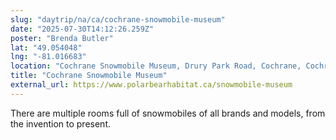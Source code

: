 ```yaml
---
slug: "daytrip/na/ca/cochrane-snowmobile-museum"
date: "2025-07-30T14:12:26.259Z"
poster: "Brenda Butler"
lat: "49.054048"
lng: "-81.016683"
location: "Cochrane Snowmobile Museum, Drury Park Road, Cochrane, Cochrane District, Northeastern Ontario, Ontario, P0L 1C0, Canada"
title: "Cochrane Snowmobile Museum"
external_url: https://www.polarbearhabitat.ca/snowmobile-museum
---
```

There are multiple rooms full of snowmobiles of all brands and models, from the invention to present.